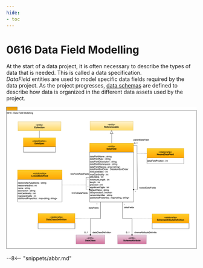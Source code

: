 ```yaml
---
hide:
- toc
---
```


<!-- SPDX-License-Identifier: CC-BY-4.0 -->
<!-- Copyright Contributors to the ODPi Egeria project. -->

# 0616 Data Field Modelling

At the start of a data project, it is often necessary to describe the types of data that is needed.  This is called a data specification.  
*DataField* entities are used to model specific data fields required by the data project.  As the project progresses, [data schemas](/tpyes/5/0505-Schema-Attributes) are defined to describe how data is organized in the different data assets used by the project.

![UML](0616-Data-Field-Discovery.svg)


--8<-- "snippets/abbr.md"